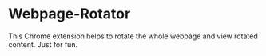 # Webpage-Rotator
This Chrome extension helps to rotate the whole webpage and view rotated content. Just for fun.
